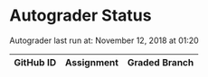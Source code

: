 # Autograder Status
Autograder last run at: November 12, 2018 at 01:20

| GitHub ID | Assignment | Graded Branch |
|-----------|------------|---------------|
